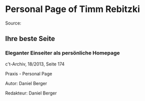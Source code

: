 # Personal Page of Timm Rebitzki

Source:
## Ihre beste Seite
### Eleganter Einseiter als persönliche Homepage
c't-Archiv, 18/2013, Seite 174

Praxis - Personal Page

Autor: Daniel Berger

Redakteur: Daniel Berger

